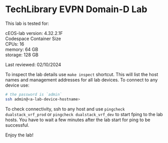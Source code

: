 # TechLibrary EVPN Domain-D Lab

This lab is tested for:  

  cEOS-lab version: 4.32.2.1F  
  Codespace Container Size  
    CPUs: 16  
    memory: 64 GB  
    storage: 128 GB  

Last reviewed: 02/10/2024

To inspect the lab details use `make inspect` shortcut. This will list the host names and management addresses for all lab devices.
To connect to any device use:

```bash
# the password is `admin`
ssh admin@<a-lab-device-hostname>
```

To check connectivity, ssh to any host and use `pingcheck dualstack_vrf_prod` or `pingcheck dualstack_vrf_dev` to start fping to the lab hosts. You have to wait a few minutes after the lab start for ping to be successful.

Enjoy the lab!

